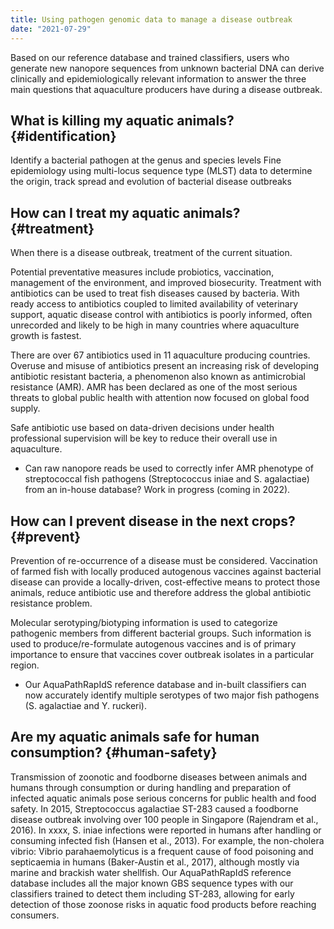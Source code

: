 ```yaml
---
title: Using pathogen genomic data to manage a disease outbreak
date: "2021-07-29"
---
```


Based on our reference database and trained classifiers, users who generate new nanopore sequences from unknown bacterial DNA can derive clinically and epidemiologically relevant information to answer the three main questions that aquaculture producers have during a disease outbreak.

## What is killing my aquatic animals? {#identification}

Identify a bacterial pathogen at the genus and species levels
Fine epidemiology using multi-locus sequence type (MLST) data to determine the origin, track spread and evolution of bacterial disease outbreaks 

## How can I treat my aquatic animals? {#treatment}

When there is a disease outbreak, treatment of the current situation.

Potential preventative measures include probiotics, vaccination, management of the environment, and improved biosecurity. Treatment with antibiotics can be used to treat fish diseases caused by bacteria. With ready access to antibiotics coupled to limited availability of veterinary support, aquatic disease control with antibiotics is poorly informed, often unrecorded and likely to be high in many countries where aquaculture growth is fastest. 

There are over 67 antibiotics used in 11 aquaculture producing countries. Overuse and misuse of antibiotics present an increasing risk of developing antibiotic resistant bacteria, a phenomenon also known as antimicrobial resistance (AMR). AMR has been declared as one of the most serious threats to global public health with attention now focused on global food supply. 

Safe antibiotic use based on data-driven decisions under health professional supervision will be key to reduce their overall use in aquaculture.

- Can raw nanopore reads be used to correctly infer AMR phenotype of streptococcal fish pathogens (Streptococcus iniae and S. agalactiae) from an in-house database? Work in progress (coming in 2022).

## How can I prevent disease in the next crops? {#prevent}

Prevention of re-occurrence of a disease must be considered. Vaccination of farmed fish with locally produced autogenous vaccines against bacterial disease can provide a locally-driven, cost-effective means to protect those animals, reduce antibiotic use and therefore address the global antibiotic resistance problem. 

Molecular serotyping/biotyping information is used to categorize pathogenic members from different bacterial groups. Such information is used to produce/re-formulate autogenous vaccines and is of primary importance to ensure that vaccines cover outbreak isolates in a particular region.

- Our AquaPathRapIdS reference database and in-built classifiers can now accurately identify multiple serotypes of two major fish pathogens (S. agalactiae and Y. ruckeri).

## Are my aquatic animals safe for human consumption? {#human-safety}

Transmission of zoonotic and foodborne diseases between animals and humans through consumption or during handling and preparation of infected aquatic animals pose serious concerns for public health and food safety.
In 2015, Streptococcus agalactiae ST-283 caused a foodborne disease outbreak involving over 100 people in Singapore (Rajendram et al., 2016).
In xxxx, S. iniae infections were reported in humans after handling or consuming infected fish (Hansen et al., 2013).
For example, the non-cholera vibrio: Vibrio parahaemolyticus is a frequent cause of food poisoning and septicaemia in humans (Baker-Austin et al., 2017), although mostly via marine and brackish water shellfish.
Our AquaPathRapIdS reference database includes all the major known GBS sequence types with our classifiers trained to detect them including ST-283, allowing for early detection of those zoonose risks in aquatic food products before reaching consumers. 
